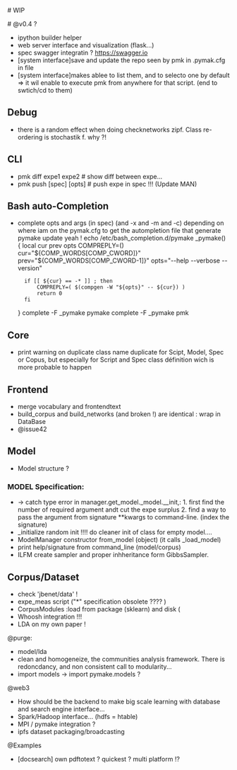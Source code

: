# WIP


# @v0.4 ?
* ipython builder helper
* web server interface and visualization  (flask...)
* spec swagger integratin ? https://swagger.io
* [system interface]save and update the repo seen by pmk in .pymak.cfg in file
* [system interface]makes ablee to list them, and to selecto one by default => it wil enable to execute pmk from anywhere for that script. (end to swtich/cd to them)


Debug
----------
* there is a random effect when doing checknetworks zipf. Class re-ordering is stochastik f. why ?!


CLI
---
* pmk diff expe1 expe2 # show diff between expe...
* pmk push [spec] [opts] # push expe in spec !!! (Update MAN)

Bash auto-Completion
---------------
* complete opts and args (in spec) (and -x and -m and -c) depending on where iam on the pymak.cfg to get the autompletion file that generate pymake update yeah !
echo /etc/bash_completion.d/pymake
    _pymake() 
    {
        local cur prev opts
        COMPREPLY=()
        cur="${COMP_WORDS[COMP_CWORD]}"
        prev="${COMP_WORDS[COMP_CWORD-1]}"
        opts="--help --verbose --version"

        if [[ ${cur} == -* ]] ; then
            COMPREPLY=( $(compgen -W "${opts}" -- ${cur}) )
            return 0
        fi
    }
    complete -F _pymake pymake
    complete -F _pymake pmk



Core
----
* print warning on duplicate class name duplicate for Scipt, Model, Spec or Copus, but especially for Script and Spec class définition wich is more probable to happen


Frontend
--------
* merge vocabulary and frontendtext
* build_corpus and build_networks (and broken !) are identical : wrap in DataBase
* @issue42

Model
-----
* Model structure ?

### MODEL Specification:
* -> catch type error in manager.get_model._model.__init,:
        1. first find the number of required argument andt cut the expe surplus
        2. find a way to pass the argument  from signature **kwargs to command-line. (index the signature)
*  \_initialize  random init !!!! do cleaner init of class for empty model....
* ModelManager constructor from_model (object) (it calls \_load_model)
* print help/signature from command_line (model/corpus)
* ILFM create sampler and proper inhheritance form GibbsSampler.

Corpus/Dataset
--------------
* check 'jbenet/data' !
* expe_meas script ("*" specification obsolete ???? )
* CorpusModules :load from package (sklearn) and disk (
* Whoosh integration !!!
* LDA on my own paper !



@purge: 
* model/lda
* clean and homogeneize, the communities analysis framework. There is redoncdancy, and non consistent call to modularity...
* import models -> import pymake.models ?


@web3
* How should be the backend to make big scale learning with database and search engine interface...
* Spark/Hadoop interface... (hdfs = htable)
* MPI / pymake integration ?
* ipfs dataset packaging/broadcasting

@Examples
* [docsearch] own pdftotext ? quickest ? multi platform !?

